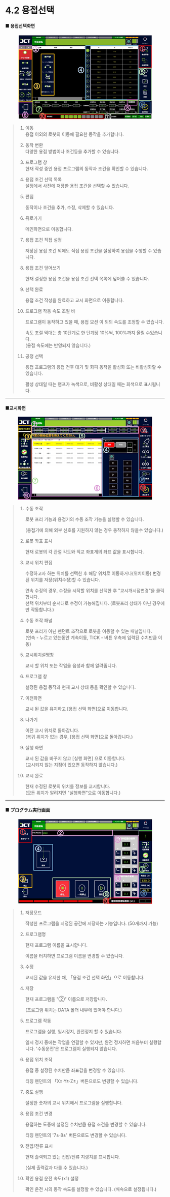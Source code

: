 # 4.2 용접선택

#### ■ 용접선택화면

<figure><img src="img/weld_1.jpg" alt=""><figcaption></figcaption></figure>

> 1. 이동\
>    용접 이외의 로봇의 이동에 필요한 동작을 추가합니다.
> 2. 동작 변환\
>    다양한 용접 방법이나 조건등을 추가할 수 있습니다.
> 3. 프로그램 창\
>    현재 작성 중인 용접 프로그램의 동작과 조건을 확인할 수 있습니다.
> 4. 용접 조건 선택 목록\
>    설정에서 사전에 저장한 용접 조건을 선택할 수 있습니다.
> 5.  편집
>
>     동작이나 조건을 추가, 수정, 삭제할 수 있습니다.
> 6.  뒤로가기
>
>     메인화면으로 이동합니다.
> 7.  용접 조건 직접 설정
>
>     저장된 용접 조건 외에도 직접 용접 조건을 설정하여 용접을 수행할 수 있습니다.
> 8.  용접 조건 덮어쓰기
>
>     현재 설정한 용접 조건을 용접 조건 선택 목록에 덮어쓸 수 있습니다.
> 9.  선택 완료
>
>     용접 조건 작성을 완료하고 교시 화면으로 이동합니다.
> 10. 프로그램 작동 속도 조절 바
>
>     프로그램이 동작하고 있을 때, 용접 모션 이 외의 속도를 조정할 수 있습니다.
>
>     속도 조절 막대는 총 10단계로 한 단계당 10%씩, 100%까지 올릴 수있습니다. \
>     (용접 속도에는 반영되지 않습니다.)
> 11. 공정 선택
>
>     용접 프로그램의 용접 전후 대기 및 회피 동작을 활성화 또는 비활성화할 수 있습니다.
>
>     활성 상태일 때는 램프가 녹색으로, 비활성 상태일 때는 회색으로 표시됩니다.

***

#### ■교시화면

<figure><img src="img/weld_2.jpg" alt=""><figcaption></figcaption></figure>

> 1.  수동 조작
>
>     로봇 프리 기능과 용접기의 수동 조작 기능을 실행할 수 있습니다.
>
>     (용접기에 의해 외부 신호를 지원하지 않는 경우 동작하지 않을수 있습니다.)
> 2.  로봇 좌표 표시
>
>     현재 로봇의 각 관절 각도와 직교 좌표계의 좌표 값을 표시합니다.
> 3.  교시 위치 편집
>
>     수정하고자 하는 위치를 선택한 후 해당 위치로 이동하거나(위치이동) 변경된 위치를 저장(위치수정)할 수 있습니다.
>
>     연속 수정의 경우, 수정을 시작할 위치를 선택한 후 "교시개시점변경"을 클릭합니다.\
>     선택 위치부터 순서대로 수정이 가능해집니다. (로봇프리 상태가 아닌 경우에만 작동합니다.)
> 4.  수동 조작 패널
>
>     로봇 프리가 아닌 펜던트 조작으로 로봇을 이동할 수 있는 패널입니다. \
>     (연속 - 누르고 있는동안 계속이동, TICK - 버튼 우측에 입력된 수치만큼 이동)
> 5.  교시위치설명창
>
>     교시 할 위치 또는 작업을 음성과 함께 알려줍니다.
> 6.  프로그램 창
>
>     설정된 용접 동작과 현재 교시 상태 등을 확인할 수 있습니다.
> 7.  이전화면
>
>     교시 된 값을 유지하고 \[용접 선택 화면]으로 이동합니다.
> 8.  나가기
>
>     이전 교시 위치로 돌아갑니다.\
>     (복귀 위치가 없는 경우,  \[용접 선택 화면]으로 돌아갑니다.)
> 9.  실행 화면
>
>     교시 된 값을 바꾸지 않고 \[실행 화면] 으로 이동합니다.\
>     (교시되지 않는 지점이 있으면 동작하지 않습니다.)
> 10. 교시 완료
>
>     현재 수정된 로봇의 위치를 정보를 교시합니다. \
>     (모든 위치가 알려지면 "실행화면"으로 이동합니다.)

***

#### ■ プログラム実行画面

<figure><img src="img/weld_3.jpg" alt=""><figcaption></figcaption></figure>

> 1.  저장모드
>
>     작성한 프로그램을 지정된 공간에 저장하는 기능입니다. (50개까지 가능)
> 2.  프로그램명
>
>     현재 프로그램 이름을 표시합니다.
>
>     이름을 터치하면 프로그램 이름을 변경할 수 있습니다.
> 3.  수정
>
>     교시된 값을 유지한 채, 「용접 조건 선택 화면」으로 이동합니다.
> 4.  저장
>
>     현재 프로그램을 "②" 이름으로 저장합니다.
>
>     (프로그램 위치는 DATA 폴더 내부에 있어야 합니다.)
> 5.  프로그램 작동
>
>     프로그램을 실행, 일시정지, 완전정지 할 수 있습니다.
>
>     일시 정지 중에는 작업을 연결할 수 있지만, 완전 정지하면 처음부터 실행합니다. '수동운전'은 프로그램이 실행되지 않습니다.
> 6.  용접 위치 조작
>
>     용접 중 설정된 수치만큼 좌표값을 변경할 수 있습니다.
>
>     티칭 펜던트의 「X±·Y±·Z±」버튼으로도 변경할 수 있습니다.
> 7.  중도 실행
>
>     설정한 숫자의 교시 위치에서 프로그램을 실행합니다.
> 8.  용접 조건 변경
>
>     용접하는 도중에 설정된 수치만큼 용접 조건을 변경할 수 있습니다.
>
>     티칭 펜던트의 '7±·8±' 버튼으로도 변경할 수 있습니다.
> 9.  전압/전류 표시
>
>     현재 출력되고 있는 전압/전류 지령치를 표시합니다.
>
>     (실제 출력값과 다를 수 있습니다.)
> 10. 확인 용접 운전 속도(x1) 설정
>
>     확인 운전 시의 동작 속도를 설정할 수 있습니다. (배속으로 설정됩니다.)

